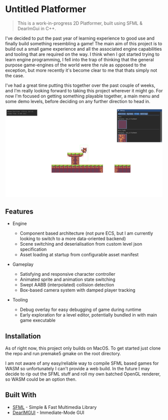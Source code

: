 <!-- [![header][header-url]][header-link] -->

# Untitled Platformer

> This is a work-in-progress 2D Platformer, built using SFML & DearImGui in C++.

I've decided to put the past year of learning experience to good use and finally build something resembling a game!
The main aim of this project is to build out a small game experience and all the associated engine capabilities and tooling that are required on the way. I think when I got started trying to learn engine programming, I fell into the trap of thinking that the general purpose game-engines of the world were the rule as opposed to the exception, but more recently it's become clear to me that thats simply not the case.

I've had a great time putting this together over the past couple of weeks, and I'm really looking forward to taking this project wherever it might go. For now I'm focused on getting something playable together, a main menu and some demo levels, before deciding on any further direction to head in.

![A screenshot of the game, with debug overlay shown](./res/game-view.png)

## Features

* Engine
  * Component based architecture (not pure ECS, but I am currently looking to switch to a more data-oriented backend)
  * Scene switching and deserialisation from custom level json specification
  * Asset loading at startup from configurable asset manifest

* Gameplay
  * Satisfying and responsive character controller
  * Animated sprite and animation state switching
  * Swept AABB (interpolated) collision detection
  * Box-based camera system with damped player tracking

* Tooling
  * Debug overlay for easy debugging of game during runtime
  * Early exploration for a level editor, potentially bundled in with main game executable

## Installation

As of right now, this project only builds on MacOS. To get started just clone the repo and run premake5 gmake on the root directory.

I am not aware of any easy/reliable way to compile SFML based games for WASM so unfortunately I can't provide a web build. In the future I may decide to rip out the SFML stuff and roll my own batched OpenGL renderer, so WASM could be an option then.

## Built With

* [SFML](https://www.sfml-dev.org/) - Simple & Fast Multimedia Library
* [DearIMGUI](https://github.com/ocornut/imgui) - Immediate-Mode GUI
